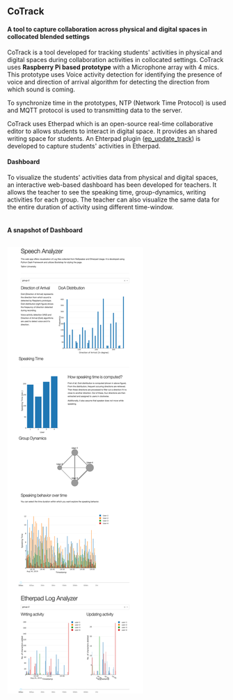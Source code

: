 ## CoTrack
#### A tool to capture collaboration across physical and digital spaces in collocated blended settings
CoTrack is a tool developed for tracking students' activities in physical and digital spaces during collaboration activities in collocated settings. CoTrack uses **Raspberry Pi based prototype** with a Microphone array with 4 mics. This prototype uses Voice activity detection for identifying the presence of voice and direction of arrival algorithm for detecting the direction from which sound is coming.

To synchronize time in the prototypes, NTP (Network Time Protocol) is used and MQTT protocol is used to transmitting data to the server.

CoTrack uses Etherpad which is an open-source real-time collaborative editor to allows students to interact in digital space. It provides an shared writing space for students. An Ehterpad plugin ([ep_update_track](https://github.com/pankajchejara23/ep_update_track)) is developed to capture students' activities in Etherpad.

#### Dashboard
To visualize the students' activities data from physical and digital spaces, an interactive web-based dashboard has been developed for teachers. It allows the teacher to see the speaking time, group-dynamics, writing activities for each group. The teacher can also visualize the same data for the entire duration of activity using different time-window.  
<br/>
<h4> A snapshot of Dashboard
<br/>
<br/>

![](dash.png)
